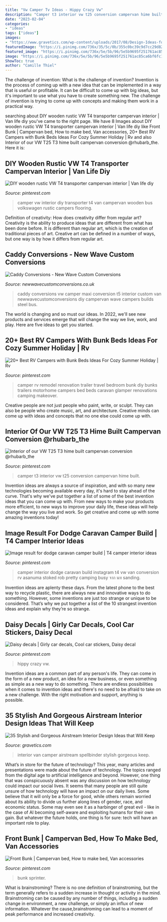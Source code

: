 ```yaml
---
title: "Vw Camper Tv Ideas - Hippy Crazy Vw"
description: "Camper t3 interior vw t25 conversion campervan hime built"
date: "2023-02-04"
categories:
- "ideas"
tags: ["ideas"]
images:
- "https://www.gravetics.com/wp-content/uploads/2017/08/Design-Ideas-for-Camper-Van.jpg"
featuredImage: "https://i.pinimg.com/736x/35/5c/0b/355c0bc39c9d7cc29d82bd8dbc44ea6a--the-hook-seat-belts.jpg"
featured_image: "https://i.pinimg.com/736x/5e/5b/96/5e5b9695f251761ac85ca6bf6fc12f1b.jpg"
image: "https://i.pinimg.com/736x/5e/5b/96/5e5b9695f251761ac85ca6bf6fc12f1b.jpg"
ShowToc: true
author: "Camille Thiel"
---
```



The challenge of invention: What is the challenge of invention?
Invention is the process of coming up with a new idea that can be implemented in a way that is useful or profitable. It can be difficult to come up with big ideas, but it's important to use what you have to create something new. The challenge of invention is trying to come up with concepts and making them work in a practical way.

	

		
searching about DIY wooden rustic VW T4 transporter campervan interior | Van life diy you've came to the right page. We have 8 Images about DIY wooden rustic VW T4 transporter campervan interior | Van life diy like Front Bunk | Campervan bed, How to make bed, Van accessories, 20+ Best RV Campers with Bunk Beds Ideas For Cozy Summer Holiday | Rv and also Interior of our VW T25 T3 hime built campervan conversion @rhubarb_the. Here it is:
		
    
## DIY Wooden Rustic VW T4 Transporter Campervan Interior | Van Life Diy

<img loading=lazy src="https://i.pinimg.com/736x/c2/75/83/c275838c4900a7e79b75ad4ac07468d3--t-camper-campers.jpg" onerror="this.onerror=null;this.src='https://tse1.mm.bing.net/th?id=OIP.F3hDMMy8FyQmYHghIthrFAHaNK&amp;pid=15.1';" alt="DIY wooden rustic VW T4 transporter campervan interior | Van life diy">

_Source: pinterest.com_

>camper vw interior diy transporter t4 van campervan wooden bus volkswagen rustic campers flooring. 

	

Definition of creativity: How does creativity differ from regular art?
Creativity is the ability to produce ideas that are different from what has been done before. It is different than regular art, which is the creation of traditional pieces of art. Creative art can be defined in a number of ways, but one way is by how it differs from regular art.

    
## Caddy Conversions - New Wave Custom Conversions

<img loading=lazy src="http://www.newwavecustomconversions.co.uk/wp-content/gallery/caddy-camper-conversions/31009073473_b6d1d55a4c_c.jpg" onerror="this.onerror=null;this.src='https://tse4.mm.bing.net/th?id=OIP.MGxUGZyhbr4uahBecitnpwHaE8&amp;pid=15.1';" alt="Caddy Conversions - New Wave Custom Conversions">

_Source: newwavecustomconversions.co.uk_

>caddy conversions vw camper maxi conversion t5 interior custom van newwavecustomconversions diy campervan wave campers builds steel bus. 

	

The world is changing and so must our ideas. In 2022, we'll see new products and services emerge that will change the way we live, work, and play. Here are five ideas to get you started.

    
## 20+ Best RV Campers With Bunk Beds Ideas For Cozy Summer Holiday | Rv

<img loading=lazy src="https://i.pinimg.com/736x/b9/64/72/b96472bc4ae65d9fdc9f2fcfd7f1843c.jpg" onerror="this.onerror=null;this.src='https://tse2.mm.bing.net/th?id=OIP.fpmq--C15oEwUk4ZisEgBwHaKY&amp;pid=15.1';" alt="20+ Best RV Campers with Bunk Beds Ideas For Cozy Summer Holiday | Rv">

_Source: pinterest.com_

>camper rv remodel renovation trailer travel bedroom bunk diy bunks trailers motorhome campers bed beds caravan glamper renovations camping makeover. 

	

Creative people are not just people who paint, write, or sculpt. They can also be people who create music, art, and architecture. Creative minds can come up with ideas and concepts that no one else could come up with.

    
## Interior Of Our VW T25 T3 Hime Built Campervan Conversion @rhubarb_the

<img loading=lazy src="https://i.pinimg.com/736x/5e/5b/96/5e5b9695f251761ac85ca6bf6fc12f1b.jpg" onerror="this.onerror=null;this.src='https://tse1.mm.bing.net/th?id=OIP.blUKtQ74S6Y8Yx-aYNgSDQHaHa&amp;pid=15.1';" alt="Interior of our VW T25 T3 hime built campervan conversion @rhubarb_the">

_Source: pinterest.com_

>camper t3 interior vw t25 conversion campervan hime built. 

	

Invention ideas are always a source of inspiration, and with so many new technologies becoming available every day, it's hard to stay ahead of the curve. That's why we've put together a list of some of the best invention ideas that you can come up with. From new ways to make your products more efficient, to new ways to improve your daily life, these ideas will help change the way you live and work. So get creative and come up with some amazing inventions today!

    
## Image Result For Dodge Caravan Camper Build | T4 Camper Interior Ideas

<img loading=lazy src="https://i.pinimg.com/736x/4a/ca/f0/4acaf051dbe84ee312916712083667af.jpg" onerror="this.onerror=null;this.src='https://tse3.mm.bing.net/th?id=OIP.dMQonUm-iEmKc9P5mSbrvwHaHa&amp;pid=15.1';" alt="Image result for dodge caravan camper build | T4 camper interior ideas">

_Source: pinterest.com_

>camper interior dodge caravan build instagram t4 vw van conversion rv asanuma stoked rob pretty camping busy จาก นท sanding. 

	

Invention ideas are aplenty these days. From the latest phone to the best way to recycle plastic, there are always new and innovative ways to do something. However, some inventions are just too strange or unique to be considered. That’s why we put together a list of the 10 strangest invention ideas and explain why they’re so strange.

    
## Daisy Decals | Girly Car Decals, Cool Car Stickers, Daisy Decal

<img loading=lazy src="https://i.pinimg.com/736x/38/7c/7d/387c7d1d38e07e8ec07af64d09e3bc2a.jpg" onerror="this.onerror=null;this.src='https://tse1.mm.bing.net/th?id=OIP.m0v84QT3OGXpE0aKLhOe1QHaFi&amp;pid=15.1';" alt="Daisy decals | Girly car decals, Cool car stickers, Daisy decal">

_Source: pinterest.com_

>hippy crazy vw. 

	

Invention ideas are a common part of any person's life. They can come in the form of a new product, an idea for a new business, or even something as simple as a new way to do something. There are endless possibilities when it comes to invention ideas and there's no need to be afraid to take on a new challenge. With the right motivation and support, anything is possible.

    
## 35 Stylish And Gorgeous Airstream Interior Design Ideas That Will Keep

<img loading=lazy src="https://www.gravetics.com/wp-content/uploads/2017/08/Design-Ideas-for-Camper-Van.jpg" onerror="this.onerror=null;this.src='https://tse4.mm.bing.net/th?id=OIP.KOQhNcaCe3tRm1_ASQwgoAHaLH&amp;pid=15.1';" alt="35 Stylish and Gorgeous Airstream Interior Design Ideas that Will Keep">

_Source: gravetics.com_

>interior van camper airstream spellbinder stylish gorgeous keep. 

	

What’s in store for the future of technology?
This year, many articles and presentations were made about the future of technology. The topics ranged from the digital age to artificial intelligence and beyond. However, one thing that was conspicuously absent was any discussion on how technology could impact our social lives. 
It seems that many people are still quite unsure of how technology will have an impact on our daily lives. Some believe that it will only be a force for good, while others remain worried about its ability to divide us further along lines of gender, race, and economic status. Some may even see it as a harbinger of great evil - like in the case of AI becoming self-aware and exploiting humans for their own gain. But whatever the future holds, one thing is for sure: tech will have an important role to play.

    
## Front Bunk | Campervan Bed, How To Make Bed, Van Accessories

<img loading=lazy src="https://i.pinimg.com/736x/35/5c/0b/355c0bc39c9d7cc29d82bd8dbc44ea6a--the-hook-seat-belts.jpg" onerror="this.onerror=null;this.src='https://tse3.mm.bing.net/th?id=OIP.xF9I-UIQ_YJt9_vmwOEFUAEyDL&amp;pid=15.1';" alt="Front Bunk | Campervan bed, How to make bed, Van accessories">

_Source: pinterest.com_

>bunk sprinter. 

	

What is brainstroming?
There is no one definition of brainstroming, but the term generally refers to a sudden increase in thought or activity in the mind. Brainstroming can be caused by any number of things, including a sudden change in environment, a new challenge, or simply an influx of new information. Whatever the cause,brainstroming can lead to a moment of peak performance and increased creativity.


